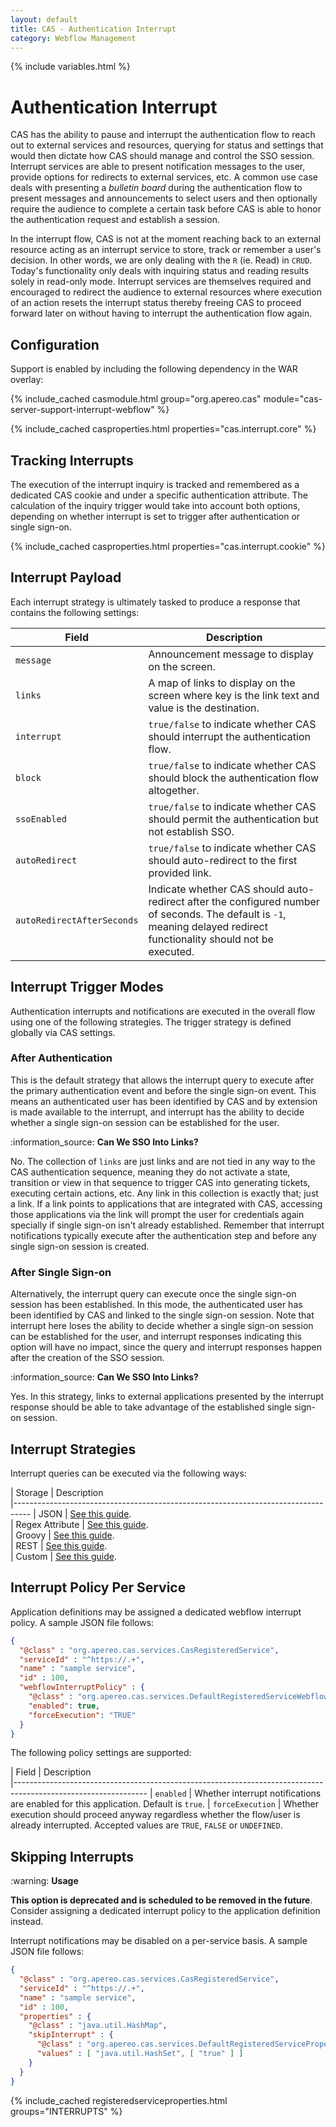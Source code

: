 ```yaml
---
layout: default
title: CAS - Authentication Interrupt
category: Webflow Management
---
```


{% include variables.html %}

# Authentication Interrupt

CAS has the ability to pause and interrupt the authentication flow to reach 
out to external services and resources, querying for status and settings that 
would then dictate how CAS should manage and control the SSO session. Interrupt 
services are able to present notification messages to the user, provide options 
for redirects to external services, etc. A common use case deals with 
presenting a *bulletin board* during the authentication flow to present 
messages and announcements to select users and then optionally require the 
audience to complete a certain task before CAS is able to honor 
the authentication request and establish a session.

In the interrupt flow, CAS is not at the moment reaching back to an external 
resource acting as an interrupt service to store, track or remember a user's 
decision. In other words, we are only dealing with the `R` (ie. Read) in `CRUD`. 
Today's functionality only deals with inquiring status and reading results 
solely in read-only mode. Interrupt services are themselves required and 
encouraged to redirect the audience to external resources where execution 
of an action resets the interrupt status thereby freeing CAS to proceed 
forward later on without having to interrupt the authentication flow again.  

## Configuration

Support is enabled by including the following dependency in the WAR overlay:

{% include_cached casmodule.html group="org.apereo.cas" module="cas-server-support-interrupt-webflow" %}

{% include_cached casproperties.html properties="cas.interrupt.core" %}
      
## Tracking Interrupts

The execution of the interrupt inquiry is tracked and remembered as a dedicated CAS cookie and under a specific 
authentication attribute. The calculation of the inquiry trigger would take into account both options, depending on
whether interrupt is set to trigger after authentication or single sign-on.

{% include_cached casproperties.html properties="cas.interrupt.cookie" %}

## Interrupt Payload

Each interrupt strategy is ultimately tasked to produce a response that contains the following settings:

| Field                      | Description                                                                                                                                                           |
|----------------------------|-----------------------------------------------------------------------------------------------------------------------------------------------------------------------|
| `message`                  | Announcement message to display on the screen.                                                                                                                        |
| `links`                    | A map of links to display on the screen where key is the link text and value is the destination.                                                                      |
| `interrupt`                | `true/false` to indicate whether CAS should interrupt the authentication flow.                                                                                        |
| `block`                    | `true/false` to indicate whether CAS should block the authentication flow altogether.                                                                                 |
| `ssoEnabled`               | `true/false` to indicate whether CAS should permit the authentication but not establish SSO.                                                                          |
| `autoRedirect`             | `true/false` to indicate whether CAS should auto-redirect to the first provided link.                                                                                 |
| `autoRedirectAfterSeconds` | Indicate whether CAS should auto-redirect after the configured number of seconds. The default is `-1`, meaning delayed redirect functionality should not be executed. |

## Interrupt Trigger Modes

Authentication interrupts and notifications are executed in the overall flow using one of the following strategies. The
trigger strategy is defined globally via CAS settings.

### After Authentication

This is the default strategy that allows the interrupt query to execute after the
primary authentication event and before the single sign-on event. This means an authenticated user has been 
identified by CAS and by extension is made available to the interrupt, and interrupt has the ability to
decide whether a single sign-on session can be established for the user.

<div class="alert alert-info">:information_source: <strong>Can We SSO Into Links?</strong><p>
No. The collection of <code>links</code> are just links and are not tied in any way to the 
CAS authentication sequence, meaning they do not activate a state, transition or view in 
that sequence to trigger CAS into generating tickets, executing certain 
actions, etc. Any link in this collection is exactly that; just a link. If a 
link points to applications that are integrated with CAS, accessing those 
applications via the link will prompt the user for credentials again 
specially if single sign-on isn't already established. Remember that 
interrupt notifications typically execute after the authentication step 
and before any single sign-on session is created.</p></div>

### After Single Sign-on

Alternatively, the interrupt query can execute once the single sign-on session has been established.
In this mode, the authenticated user has been identified by CAS and linked to the single sign-on session. Note that
interrupt here loses the ability to decide whether a single sign-on session can be established for the user, and interrupt 
responses indicating this option will have no impact, since the query and interrupt responses 
happen after the creation of the SSO session.

<div class="alert alert-info">:information_source: <strong>Can We SSO Into Links?</strong><p>
Yes. In this strategy, links to external applications presented by the interrupt response
should be able to take advantage of the established single sign-on session.</p>
</div>

## Interrupt Strategies

Interrupt queries can be executed via the following ways:

| Storage             | Description                                           
|----------------------------------------------------------------------------------
| JSON                | [See this guide](Webflow-Customization-Interrupt-JSON.html).   
| Regex Attribute     | [See this guide](Webflow-Customization-Interrupt-RegexAttribute.html).   
| Groovy              | [See this guide](Webflow-Customization-Interrupt-Groovy.html).   
| REST                | [See this guide](Webflow-Customization-Interrupt-REST.html).   
| Custom              | [See this guide](Webflow-Customization-Interrupt-Custom.html).   

## Interrupt Policy Per Service

Application definitions may be assigned a dedicated webflow interrupt policy. A sample JSON file follows:

```json
{
  "@class" : "org.apereo.cas.services.CasRegisteredService",
  "serviceId" : "^https://.+",
  "name" : "sample service",
  "id" : 100,
  "webflowInterruptPolicy" : {
    "@class" : "org.apereo.cas.services.DefaultRegisteredServiceWebflowInterruptPolicy",
    "enabled": true,
    "forceExecution": "TRUE"
  }
}
```
  
The following policy settings are supported:

| Field               | Description                                           
|---------------------------------------------------------------------------------------------------------------
| `enabled`           | Whether interrupt notifications are enabled for this application. Default is `true`.
| `forceExecution`    | Whether execution should proceed anyway regardless whether the flow/user is already interrupted. Accepted values are `TRUE`, `FALSE` or `UNDEFINED`.

## Skipping Interrupts

<div class="alert alert-warning">:warning: <strong>Usage</strong>
<p><strong>This option is deprecated and is scheduled to be removed in the future</strong>. Consider
assigning a dedicated interrupt policy to the application definition instead.</p>
</div>

Interrupt notifications may be disabled on a per-service basis. A sample JSON file follows:

```json
{
  "@class" : "org.apereo.cas.services.CasRegisteredService",
  "serviceId" : "^https://.+",
  "name" : "sample service",
  "id" : 100,
  "properties" : {
    "@class" : "java.util.HashMap",
    "skipInterrupt" : {
      "@class" : "org.apereo.cas.services.DefaultRegisteredServiceProperty",
      "values" : [ "java.util.HashSet", [ "true" ] ]
    }
  }
}
```

{% include_cached registeredserviceproperties.html groups="INTERRUPTS" %}
